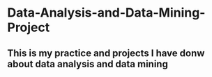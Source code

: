 # Data-Analysis-and-Data-Mining-Project
## This is my practice and projects I have donw about data analysis and data mining
